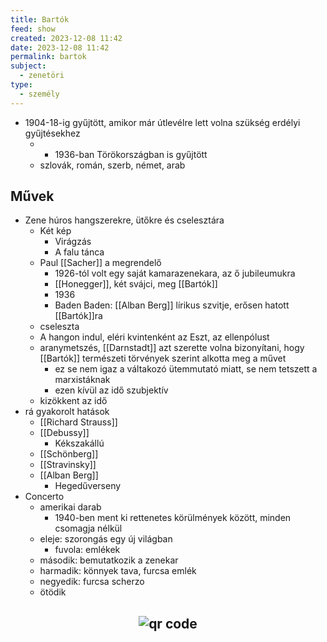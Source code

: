 ```yaml
---
title: Bartók
feed: show
created: 2023-12-08 11:42
date: 2023-12-08 11:42
permalink: bartok
subject:
  - zenetöri
type:
  - személy
---
```


- 1904-18-ig gyűjtött, amikor már útlevélre lett volna szükség erdélyi gyűjtésekhez
	- + 1936-ban Törökországban is gyűjtött
	- szlovák, román, szerb, német, arab
## Művek
- Zene húros hangszerekre, ütőkre és cselesztára
	- Két kép
		- Virágzás
		- A falu tánca
	- Paul [[Sacher]] a megrendelő
		- 1926-tól volt egy saját kamarazenekara, az ő jubileumukra
		- [[Honegger]], két svájci, meg [[Bartók]]
		- 1936
		- Baden Baden: [[Alban Berg]] lírikus szvitje, erősen hatott [[Bartók]]ra
	- cseleszta
	- A hangon indul, eléri kvintenként az Eszt, az ellenpólust
	- aranymetszés, [[Darnstadt]] azt szerette volna bizonyítani, hogy [[Bartók]] természeti törvények szerint alkotta meg a művet
		- ez se nem igaz a váltakozó ütemmutató miatt, se nem tetszett a marxistáknak
		- ezen kívül az idő szubjektív
	- kizökkent az idő
- rá gyakorolt hatások
	- [[Richard Strauss]]
	- [[Debussy]]
		- Kékszakállú
	- [[Schönberg]]
	- [[Stravinsky]]
	- [[Alban Berg]]
		- Hegedűverseny
- Concerto
	- amerikai darab
		- 1940-ben ment ki rettenetes körülmények között, minden csomagja nélkül
	- eleje: szorongás egy új világban
		- fuvola: emlékek
	- második: bemutatkozik a zenekar
	- harmadik: könnyek tava, furcsa emlék
	- negyedik: furcsa scherzo
	- ötödik




## <p style="text-align: center;"><img src="https://chart.googleapis.com/chart?cht=qr&chl=https://notes.andrasdenes.com/bartok&chs=180x180&choe=UTF-8&chld=L|2" alt="qr code"></p>
